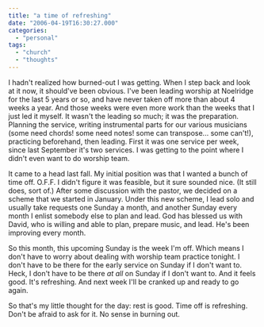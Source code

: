 ```yaml
---
title: "a time of refreshing"
date: "2006-04-19T16:30:27.000"
categories: 
  - "personal"
tags: 
  - "church"
  - "thoughts"
---
```


I hadn't realized how burned-out I was getting. When I step back and look at it now, it should've been obvious. I've been leading worship at Noelridge for the last 5 years or so, and have never taken off more than about 4 weeks a year. And those weeks were even more work than the weeks that I just led it myself. It wasn't the leading so much; it was the preparation. Planning the service, writing instrumental parts for our various musicians (some need chords! some need notes! some can transpose... some can't!), practicing beforehand, then leading. First it was one service per week, since last September it's two services. I was getting to the point where I didn't even want to do worship team.

It came to a head last fall. My initial position was that I wanted a bunch of time off. O.F.F. I didn't figure it was feasible, but it sure sounded nice. (It still does, sort of.) After some discussion with the pastor, we decided on a scheme that we started in January. Under this new scheme, I lead solo and usually take requests one Sunday a month, and another Sunday every month I enlist somebody else to plan and lead. God has blessed us with David, who is willing and able to plan, prepare music, and lead. He's been improving every month.

So this month, this upcoming Sunday is the week I'm off. Which means I don't have to worry about dealing with worship team practice tonight. I don't have to be there for the early service on Sunday if I don't want to. Heck, I don't have to be there _at all_ on Sunday if I don't want to. And it feels good. It's refreshing. And next week I'll be cranked up and ready to go again.

So that's my little thought for the day: rest is good. Time off is refreshing. Don't be afraid to ask for it. No sense in burning out.
